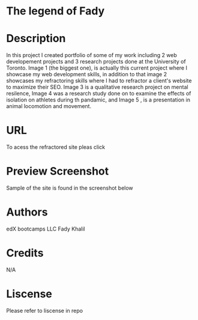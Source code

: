 # The legend of Fady 

# Description 
In this project I created portfolio of some of my work including 2 web developement projects and 3 research projects done at the University of Toronto. Image 1 (the biggest one), is actually this current project where I showcase my web development skills, in addition to that image 2 showcases my refractoring skills where I had to refractor a client's website to maximize their SEO. 
Image 3 is a qualitative research project on mental resilence, Image 4 was a research study done on to examine the effects of isolation on athletes during th pandamic, and Image 5 , is a presentation in animal locomotion and movement.

# URL
To acess the refractored site pleas click 

# Preview Screenshot 
Sample of the site is found in the screenshot below 

# Authors
edX bootcamps LLC
Fady Khalil 


# Credits
N/A

# Liscense 
Please refer to liscense in repo

